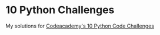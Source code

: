 # 10 Python Challenges

My solutions for [Codeacademy's 10 Python Code Challenges](https://www.codecademy.com/resources/blog/python-code-challenges-for-beginners/)  
